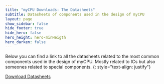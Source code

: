 ```yaml
---
title: "myCPU Downloads: The Datasheets"
subtitle: Datasheets of components used in the design of myCPU
layout: page
show_sidebar: false
hide_footer: true
hide_hero: false
hero_height: hero-minHeigth
hero_darken: false
---
```


Below you can find a link to all the datasheets related to the most common components used in the design of myCPU. Mostly related to ICs but also someones related to special components.
{: style="text-align: justify"}

<a class="button is-primary is-light" href="https://github.com/mylabpcb/myCPU/tree/master/Datasheets" target="_blank">Download Datasheets</a>